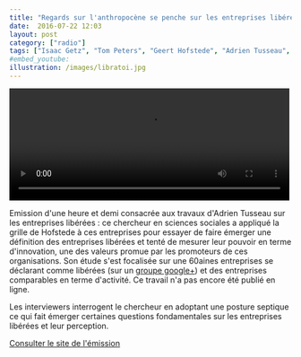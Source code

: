 ```yaml
---
title: "Regards sur l'anthropocène se penche sur les entreprises libérées"
date:  2016-07-22 12:03
layout: post
category: ["radio"]
tags: ["Isaac Getz", "Tom Peters", "Geert Hofstede", "Adrien Tusseau", "ChronoFlex"]
#embed_youtube:
illustration: /images/libratoi.jpg
---
```


<p><video  width="500px" height="200px" controls>
        <source src="https://asso.libre-a-toi.org/wp-content/airtime/imported/1/RSA/06-RSA-L_entreprise_lib%C3%A9r%C3%A9e_04-07-16.mp3" type="audio/mp3">
</video></p>

Emission d'une heure et demi consacrée aux travaux d'Adrien Tusseau sur les entreprises libérées : ce chercheur en sciences sociales a appliqué la grille de Hofstede à ces entreprises pour essayer de faire émerger une définition des entreprises libérées et tenté de mesurer leur pouvoir en terme d'innovation, une des valeurs promue par les promoteurs de ces organisations. Son étude s'est focalisée sur une 60aines entreprises se déclarant comme libérées (sur un [groupe google+](https://plus.google.com/u/0/communities/101004409218442675339)) et des entreprises comparables en terme d'activité. Ce travail n'a pas encore été publié en ligne.

Les interviewers interrogent le chercheur en adoptant une posture septique ce qui fait émerger certaines questions fondamentales sur les entreprises libérées et leur perception.

<a href="https://asso.libre-a-toi.org/?emission-category=regards-sur-lanthropocene">Consulter le site de l'émission</a>
